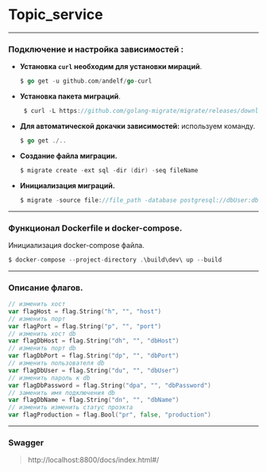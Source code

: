 # Topic_service
___
### Подключение и настройка зависимостей :
  + **Установка `curl`  необходим для установки мираций**.
    ```go
    $ go get -u github.com/andelf/go-curl 
    ```
  + **Установка пакета миграций**.
    ```go 
     $ curl -L https://github.com/golang-migrate/migrate/releases/download/$version/migrate.$os-$arch.tar.gz | tar xvz
    ```
  + **Для автоматической докачки зависимостей:** используем команду.
    ```go
    $ go get ./..
    ```
  + **Создание файла миграции.**
    ```go
    $ migrate create -ext sql -dir (dir) -seq fileName
    ```
  + **Инициализация миграций.**
    ```go
    $ migrate -source file://file_path -database postgresql://dbUser:dbPassword@dbHost:dbPort/dbName?sslmode=disable
    ```
____
### Функционал Dockerfile и docker-compose.

Инициализация docker-compose файла.
```go
$ docker-compose --project-directory .\build\dev\ up --build
```
___
### Описание флагов.

```go 
// изменить хост
var flagHost = flag.String("h", "", "host")
// изменить порт
var flagPort = flag.String("p", "", "port")
// изменить хост db
var flagDbHost = flag.String("dh", "", "dbHost")
// изменить порт db
var flagDbPort = flag.String("dp", "", "dbPort")
// изменить пользователя db
var flagDbUser = flag.String("du", "", "dbUser")
// изменить пароль к db
var flagDbPassword = flag.String("dpa", "", "dbPassword")
// заменить имя подключения db
var flagDbName = flag.String("dn", "", "dbName")
// изменить изменить статус проэкта
var flagProduction = flag.Bool("pr", false, "production")
```
___
### Swagger 
>http://localhost:8800/docs/index.html#/


